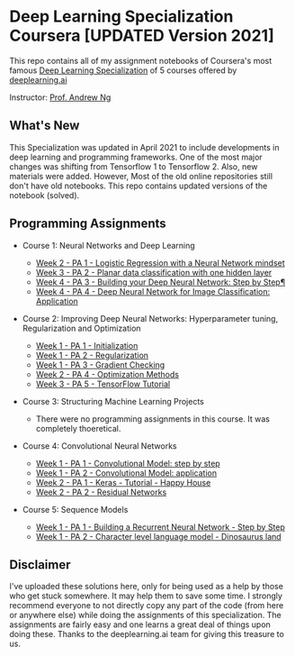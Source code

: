 # Deep Learning Specialization Coursera [UPDATED Version 2021]
This repo contains all of my assignment notebooks of Coursera's most famous [Deep Learning Specialization](https://www.coursera.org/specializations/deep-learning) of 5 courses offered by [deeplearning.ai](www.deeplearning.ai)

Instructor: [Prof. Andrew Ng](www.andrewng.org)

## What's New
This Specialization was updated in April 2021 to include developments in deep learning and programming frameworks. One of the most major changes was shifting from Tensorflow 1 to Tensorflow 2. Also, new materials were added.
However, Most of the old online repositories still don't have old notebooks.
This repo contains updated versions of the notebook (solved).

## Programming Assignments
- Course 1: Neural Networks and Deep Learning

  - [Week 2 - PA 1 - Logistic Regression with a Neural Network mindset](https://github.com/abdur75648)
  - [Week 3 - PA 2 - Planar data classification with one hidden layer](https://github.com/abdur75648)
  - [Week 4 - PA 3 - Building your Deep Neural Network: Step by Step¶](https://github.com/abdur75648)
  - [Week 4 - PA 4 - Deep Neural Network for Image Classification: Application](https://github.com/abdur75648)

- Course 2: Improving Deep Neural Networks: Hyperparameter tuning, Regularization and Optimization

  - [Week 1 - PA 1 - Initialization](https://github.com/abdur75648)
  - [Week 1 - PA 2 - Regularization](https://github.com/abdur75648)
  - [Week 1 - PA 3 - Gradient Checking](https://github.com/abdur75648)
  - [Week 2 - PA 4 - Optimization Methods](https://github.com/abdur75648)
  - [Week 3 - PA 5 - TensorFlow Tutorial](https://github.com/abdur75648)

- Course 3: Structuring Machine Learning Projects

  - There were no programming assignments in this course. It was completely thoeretical.
  
- Course 4: Convolutional Neural Networks

  - [Week 1 - PA 1 - Convolutional Model: step by step](https://github.com/abdur75648)
  - [Week 1 - PA 2 - Convolutional Model: application](https://github.com/abdur75648)
  - [Week 2 - PA 1 - Keras - Tutorial - Happy House](https://github.com/abdur75648)
  - [Week 2 - PA 2 - Residual Networks](https://github.com/abdur75648)
  
- Course 5: Sequence Models

  - [Week 1 - PA 1 - Building a Recurrent Neural Network - Step by Step](https://github.com/abdur75648)
  - [Week 1 - PA 2 - Character level language model - Dinosaurus land](https://github.com/abdur75648)

## Disclaimer
I've uploaded these solutions here, only for being used as a help by those who get stuck somewhere. It may help them to save some time. I strongly recommend everyone to not directly copy any part of the code (from here or anywhere else) while doing the assignments of this specialization. The assignments are fairly easy and one learns a great deal of things upon doing these. Thanks to the deeplearning.ai team for giving this treasure to us.

